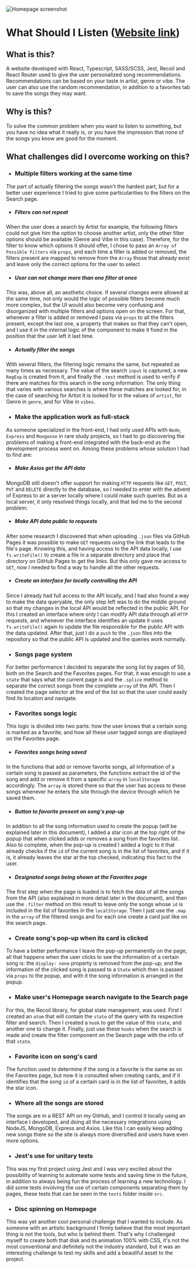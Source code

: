 ![Homepage screenshot](./src/img/Capa%20N%C3%A3o%20Sei%20O%20Que%20Ouvir.png)

# What Should I Listen ([Website link](https://viniroveri.github.io/NaoSeiOQueOuvir/#/))


## What is this?

A website developed with React, Typescript, SASS/SCSS, Jest, Recoil and React Router used to give the user personalized song recommendations. Recommendations can be based on your taste in artist, genre or vibe. The user can also use the random recommendation, in addition to a favorites tab to save the songs they may want.


## Why is this?

To solve the common problem when you want to listen to something, but you have no idea what it really is, or you have the impression that none of the songs you know are good for the moment.


## What challenges did I overcome working on this?

- ### Multiple filters working at the same time

The part of actually filtering the songs wasn't the hardest part, but for a better user experience I tried to give some particularities to the filters on the Search page.

- ##### Filters can not repeat

When the user does a search by Artist for example, the following filters could not give him the option to choose another artist, only the other filter options should be available (Genre and Vibe in this case). Therefore, for the filter to know which options it should offer, I chose to pass an `Array of Possible Filters` via `props`, and each time a filter is added or removed, the filters present are mapped to remove from the `Array` those that already exist and leave only the correct options for the user to select

- ##### User can not change more than one filter at once

This was, above all, an aesthetic choice. If several changes were allowed at the same time, not only would the logic of possible filters become much more complex, but the UI would also become very confusing and disorganized with multiple filters and options open on the screen. For that, whenever a filter is added or removed I pass via `props` to all the filters present, except the last one, a property that makes so that they can't open, and I use it in the internal logic of the component to make it fixed in the position that the user left it last time.

- ##### Actually filter the songs

With several filters, the filtering logic remains the same, but repeated as many times as necessary. The value of the search `input` is captured, a new `RegExp` is created from it, and finally the `.test` method is used to verify if there are matches for this search in the song information. The only thing that varies with various searches is where these matches are looked for, in the case of searching for Artist it is looked for in the values of `artist`, for Genre in `genre`, and for Vibe in `vibes`.


- ### Make the application work as full-stack

As someone specialized in the front-end, I had only used APIs with `Node`, `Express` and `Mongoose` in rare study projects, so I had to go discovering the problems of making a front-end integrated with the back-end as the development process went on. Among these problems whose solution I had to find are:

- ##### Make Axios get the API data

MongoDB still doesn't offer support for making `HTTP` requests like `GET`, `POST`, `PUT` and `DELETE` directly to the database, so I needed to enter with the advent of Express to air a server locally where I could make such queries. But as a local server, it only resolved things locally, and that led me to the second problem:

- ##### Make API data public to requests

After some research I discovered that when uploading `.json` files via GitHub Pages it was possible to make `GET` requests using the link that leads to the file's page. Knowing this, and having access to the API data locally, I use `fs.writeFile()` to create a file in a separate directory and place that directory on GitHub Pages to get the links. But this only gave me access to `GET`, now I needed to find a way to handle all the other requests.

- ##### Create an interface for locally controlling the API

Since I already had full access to the API locally, and I had also found a way to make the data queryable, the only step left was to do the middle ground so that my changes in the local API would be reflected in the public API. For this I created an interface where only I can modify API data through all `HTTP` requests, and whenever the interface identifies an update it uses `fs.writeFile()` again to update the file responsible for the public API with the data updated. After that, just I do a `push` to the `.json` files into the repository so that the public API is updated and the queries work normally.


- ### Songs page system

For better performance I decided to separate the song list by pages of 50, both on the Search and the Favorites pages. For that, it was enough to use a `state` that says what the current page is and the `.splice` method to separate the correct songs from the complete `array` of the API. Then I created the page selector at the end of the list so that the user could easily find its location and navigate.

- ### Favorites songs logic

This logic is divided into two parts: how the user knows that a certain song is marked as a favorite; and how all these user tagged songs are displayed on the Favorites page.

- ##### Favorites songs being saved

In the functions that add or remove favorite songs, all information of a certain song is passed as parameters, the functions extract the id of the song and add or remove it from a specific `array` in `localStorage` accordingly. The `array` is stored there so that the user has access to these songs whenever he enters the site through the device through which he saved them.

- ##### Button to favorite present on song's pop-up

In addition to all the song information used to create the popup (will be explained later in this document), I added a star icon at the top right of the popup that when clicked adds or removes a song from the favorites list. Also to complete, when the pop-up is created I added a logic to it that already checks if the `id` of the current song is in the list of favorites, and if it is, it already leaves the star at the top checked, indicating this fact to the user.

- ##### Designated songs being shown at the Favorites page

The first step when the page is loaded is to fetch the data of all the songs from the API (also explained in more detail later in the document), and then use the `.filter` method on this result to leave only the songs whose `id` is included in the list of favorites in the `localStorage`. Then I just use the `.map` in the `array` of the filtered songs and for each one create a card just like on the search page.


- ### Create song's pop-up when its card is clicked

To have a better performance I leave the pop-up permanently on the page, all that happens when the user clicks to see the information of a certain song is: the `display: none` property is removed from the pop-up; and the information of the clicked song is passed to a `State` which then is passed via `props` to the popup, and with it the song information is arranged in the popup.

- ### Make user's Homepage search navigate to the Search page 

For this, the Recoil library, for global state management, was used. First I created an `atom` that will contain the `state` of the query with its respective filter and search. Then I created a `hook` to get the value of this `state`, and another one to change it. Finally, just use these `hooks` when the search is made and create the filter component on the Search page with the info of that `state`.

- ### Favorite icon on song's card

The function used to determine if the song is a favorite is the same as on the Favorites page, but now it is consulted when creating cards, and if it identifies that the song `id` of a certain card is in the list of favorites, it adds the star icon.

- ### Where all the songs are stored

The songs are in a REST API on my GitHub, and I control it locally using an interface I developed, and doing all the necessary integrations using NodeJS, MongoDB, Express and Axios. Like this I can easily keep adding new songs there so the site is always more diversified and users have even more options.

- ### Jest's use for unitary tests

This was my first project using Jest and I was very excited about the possibility of learning to automate some tests and saving time in the future, in addition to always being fun the process of learning a new technology. I did some tests involving the use of certain components separating them by pages, these tests that can be seen in the `tests` folder inside `src`.

- ### Disc spinning on Homepage

This was yet another cool personal challenge that I wanted to include. As someone with an artistic background I firmly believe that the most important thing is not the tools, but who is behind them. That's why I challenged myself to create both that disk and its animation 100% with CSS, it's not the most conventional and definitely not the industry standard, but it was an interesting challenge to test my skills and add a beautiful asset to the project.